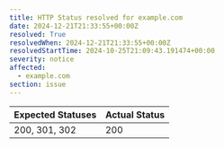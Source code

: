 ```yaml
---
title: HTTP Status resolved for example.com
date: 2024-12-21T21:33:55+00:00Z
resolved: True
resolvedWhen: 2024-12-21T21:33:55+00:00Z
resolvedStartTime: 2024-10-25T21:09:43.191474+00:00
severity: notice
affected:
  - example.com
section: issue
---
```


| Expected Statuses | Actual Status  |
|-------------------|----------------|
| 200, 301, 302 | 200 |

